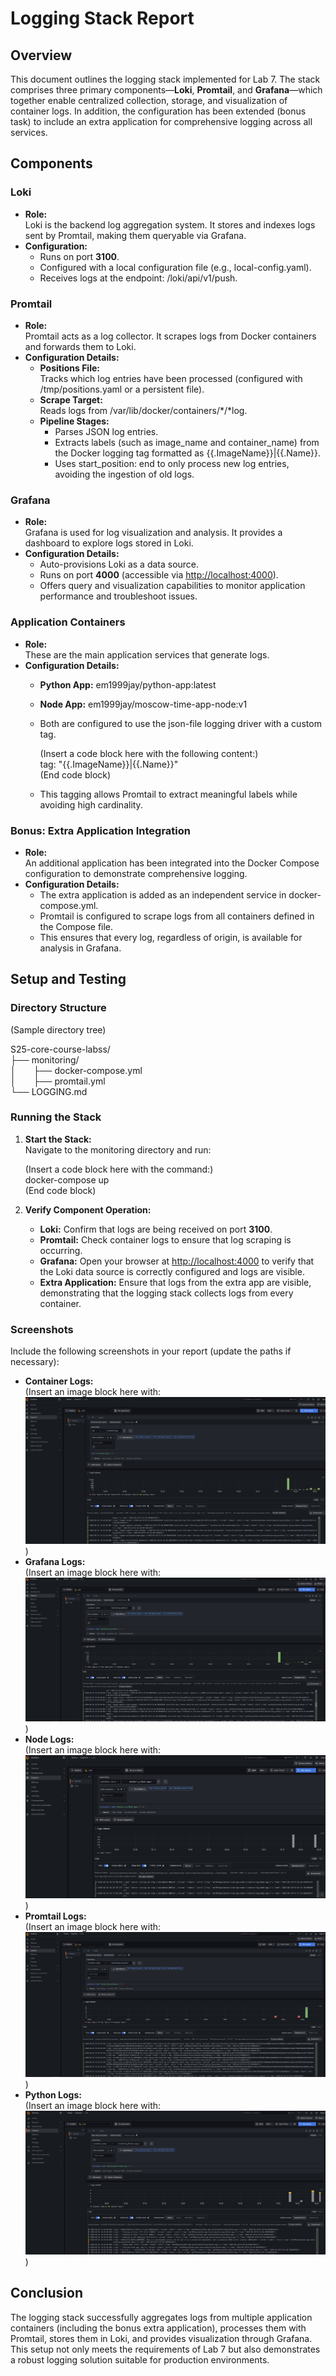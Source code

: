 # Logging Stack Report

## Overview

This document outlines the logging stack implemented for Lab 7. The stack comprises three primary components—**Loki**, **Promtail**, and **Grafana**—which together enable centralized collection, storage, and visualization of container logs. In addition, the configuration has been extended (bonus task) to include an extra application for comprehensive logging across all services.

## Components

### Loki

- **Role:**  
  Loki is the backend log aggregation system. It stores and indexes logs sent by Promtail, making them queryable via Grafana.
- **Configuration:**  
  - Runs on port **3100**.
  - Configured with a local configuration file (e.g., local-config.yaml).
  - Receives logs at the endpoint: /loki/api/v1/push.

### Promtail

- **Role:**  
  Promtail acts as a log collector. It scrapes logs from Docker containers and forwards them to Loki.
- **Configuration Details:**
  - **Positions File:**  
    Tracks which log entries have been processed (configured with /tmp/positions.yaml or a persistent file).
  - **Scrape Target:**  
    Reads logs from /var/lib/docker/containers/*/*log.
  - **Pipeline Stages:**  
    - Parses JSON log entries.
    - Extracts labels (such as image_name and container_name) from the Docker logging tag formatted as {{.ImageName}}|{{.Name}}.
    - Uses start_position: end to only process new log entries, avoiding the ingestion of old logs.

### Grafana

- **Role:**  
  Grafana is used for log visualization and analysis. It provides a dashboard to explore logs stored in Loki.
- **Configuration Details:**
  - Auto-provisions Loki as a data source.
  - Runs on port **4000** (accessible via <http://localhost:4000>).
  - Offers query and visualization capabilities to monitor application performance and troubleshoot issues.

### Application Containers

- **Role:**  
  These are the main application services that generate logs.
- **Configuration Details:**
  - **Python App:** em1999jay/python-app:latest
  - **Node App:** em1999jay/moscow-time-app-node:v1
  - Both are configured to use the json-file logging driver with a custom tag.
  
    (Insert a code block here with the following content:)  
    tag: "{{.ImageName}}|{{.Name}}"  
    (End code block)

  - This tagging allows Promtail to extract meaningful labels while avoiding high cardinality.

### Bonus: Extra Application Integration

- **Role:**  
  An additional application has been integrated into the Docker Compose configuration to demonstrate comprehensive logging.
- **Configuration Details:**
  - The extra application is added as an independent service in docker-compose.yml.
  - Promtail is configured to scrape logs from all containers defined in the Compose file.
  - This ensures that every log, regardless of origin, is available for analysis in Grafana.

## Setup and Testing

### Directory Structure

(Sample directory tree)

S25-core-course-labss/  
├── monitoring/  
│  ├── docker-compose.yml  
│  ├── promtail.yml  
└── LOGGING.md

### Running the Stack

1. **Start the Stack:**  
   Navigate to the monitoring directory and run:  

   (Insert a code block here with the command:)  
   docker-compose up  
   (End code block)

2. **Verify Component Operation:**
   - **Loki:** Confirm that logs are being received on port **3100**.
   - **Promtail:** Check container logs to ensure that log scraping is occurring.
   - **Grafana:** Open your browser at <http://localhost:4000> to verify that the Loki data source is correctly configured and logs are visible.
   - **Extra Application:** Ensure that logs from the extra app are visible, demonstrating that the logging stack collects logs from every container.

### Screenshots

Include the following screenshots in your report (update the paths if necessary):

- **Container Logs:**  
  (Insert an image block here with: ![Container Logs](screenshots/containerlogs.png))
- **Grafana Logs:**  
  (Insert an image block here with: ![Grafana Logs](screenshots/grafanalogs.png))
- **Node Logs:**  
  (Insert an image block here with: ![Node Logs](screenshots/nodelogs.png))
- **Promtail Logs:**  
  (Insert an image block here with: ![Promtail Logs](screenshots/promtaillogs.png))
- **Python Logs:**  
  (Insert an image block here with: ![Python Logs](screenshots/pythonlogs.png))

## Conclusion

The logging stack successfully aggregates logs from multiple application containers (including the bonus extra application), processes them with Promtail, stores them in Loki, and provides visualization through Grafana. This setup not only meets the requirements of Lab 7 but also demonstrates a robust logging solution suitable for production environments.
